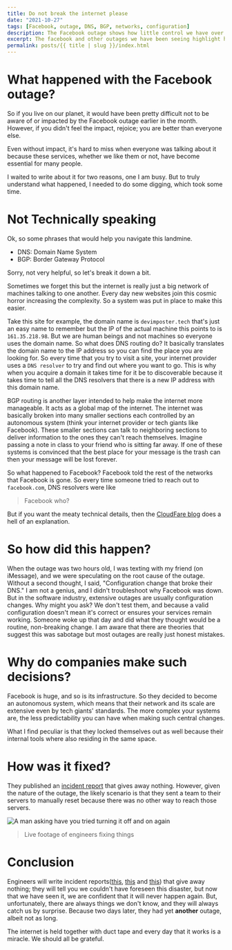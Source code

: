```yaml
---
title: Do not break the internet please
date: "2021-10-27"
tags: [Facebook, outage, DNS, BGP, networks, configuration]
description: The Facebook outage shows how little control we have over the Internet 
excerpt: The facebook and other outages we have been seeing highlight how fragile the underlying infrastructure for the internet is. 
permalink: posts/{{ title | slug }}/index.html
---
```

  
 
# What happened with the Facebook outage?
So if you live on our planet, it would have been pretty difficult not to be aware of or impacted by the Facebook outage earlier in the month. However, if you didn't feel the impact, rejoice; you are better than everyone else.  

Even without impact, it's hard to miss when everyone was talking about it because these services, whether we like them or not, have become essential for many people. 

I waited to write about it for two reasons, one I am busy. But to truly understand what happened, I needed to do some digging, which took some time. 

# Not Technically speaking
Ok, so some phrases that would help you navigate this landmine.

- DNS: Domain Name System
- BGP: Border Gateway Protocol

Sorry, not very helpful, so let's break it down a bit.

Sometimes we forget this but the internet is really just a big network of machines talking to one another. Every day new websites join this cosmic horror increasing the complexity. So a system was put in place to make this easier. 

Take this site for example, the domain name is `devimposter.tech` that's just an easy name to remember but the IP of the actual machine this points to is `161.35.218.98`. But we are human beings and not machines so everyone uses the domain name. So what does DNS routing do? It basically translates the domain name to the IP address so you can find the place you are looking for. So every time that you try to visit a site, your internet provider uses a `DNS resolver` to try and find out where you want to go. This is why when you acquire a domain it takes time for it be to discoverable because it takes time to tell all the DNS resolvers that there is a new IP address with this domain name.

BGP routing is another layer intended to help make the internet more manageable. It acts as a global map of the internet. The internet was basically broken into many smaller sections each controlled by an autonomous system (think your internet provider or tech giants like Facebook). These smaller sections can talk to neighboring sections to deliver information to the ones they can't reach themselves. Imagine passing a note in class to your friend who is sitting far away. If one of these systems is convinced that the best place for your message is the trash can then your message will be lost forever. 

So what happened to Facebook? Facebook told the rest of the networks that Facebook is gone. So every time someone tried to reach out to `facebook.com`, DNS resolvers were like 

> Facebook who?


But if you want the meaty technical details, then the [CloudFare blog](https://blog.cloudflare.com/october-2021-facebook-outage/) does a hell of an explanation.

# So how did this happen?
When the outage was two hours old, I was texting with my friend (on iMessage), and we were speculating on the root cause of the outage. Without a second thought, I said, "Configuration change that broke their DNS." I am not a genius, and I didn't troubleshoot why Facebook was down. But in the software industry, extensive outages are usually configuration changes. Why might you ask? We don't test them, and because a valid configuration doesn't mean it's correct or ensures your services remain working. Someone woke up that day and did what they thought would be a routine, non-breaking change. I am aware that there are theories that suggest this was sabotage but most outages are really just honest mistakes. 

# Why do companies make such decisions?
Facebook is huge, and so is its infrastructure. So they decided to become an autonomous system, which means that their network and its scale are extensive even by tech giants' standards. The more complex your systems are, the less predictability you can have when making such central changes.

What I find peculiar is that they locked themselves out as well because their internal tools where also residing in the same space. 
# How was it fixed?

They published an [incident report](https://engineering.fb.com/2021/10/04/networking-traffic/outage/) that gives away nothing. However, given the nature of the outage, the likely scenario is that they sent a team to their servers to manually reset because there was no other way to reach those servers.

![A man asking have you tried turning it off and on again](../../images/restart.jpeg "Live footage of engineers fixing things")
> Live footage of engineers fixing things

# Conclusion
Engineers will write incident reports([this](https://www.fastly.com/blog/summary-of-june-8-outage), [this](https://blog.cloudflare.com/how-verizon-and-a-bgp-optimizer-knocked-large-parts-of-the-internet-offline-today/) and [this](https://abcnews.go.com/Technology/wireStory/latest-twitter-appears-back-outage-64276132)) that give away nothing; they will tell you we couldn't have foreseen this disaster, but now that we have seen it, we are confident that it will never happen again. But, unfortunately, there are always things we don't know, and they will always catch us by surprise. Because two days later, they had yet **another** outage, albeit not as long.

The internet is held together with duct tape and every day that it works is a miracle. We should all be grateful.

